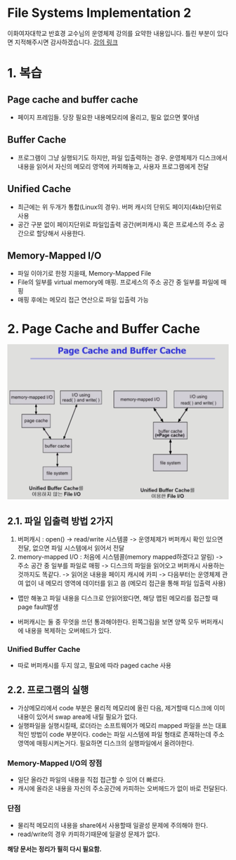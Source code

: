 File Systems Implementation 2
===
이화여자대학교 반효경 교수님의 운영체제 강의를 요약한 내용입니다. 틀린 부분이 있다면 지적해주시면 감사하겠습니다. [강의 링크](http://www.kocw.net/home/cview.do?cid=4b9cd4c7178db077)

# 1. 복습
## Page cache and buffer cache
- 페이지 프레임들. 당장 필요한 내용메모리에 올리고, 필요 없으면 쫓아냄
## Buffer Cache
- 프로그램이 그냥 실행되기도 하지만, 파일 입출력하는 경우. 운영체제가 디스크에서 내용을 읽어서 자신의 메모리 영역에 카피해놓고, 사용자 프로그램에게 전달
## Unified Cache
- 최근에는 위 두개가 통합(Linux의 경우). 버퍼 캐시의 단위도 페이지(4kb)단위로 사용
- 공간 구분 없이 페이지단위로 파일입출력 공간(버퍼캐시) 혹은 프로세스의 주소 공간으로 할당해서 사용한다.
## Memory-Mapped I/O
- 파일 이야기로 한정 지을때, Memory-Mapped File
- File의 일부를 virtual memory에 매핑. 프로세스의 주소 공간 중 일부를 파일에 매핑
- 매핑 후에는 메모리 접근 연산으로 파일 입출력 가능

# 2. Page Cache and Buffer Cache
![images.png](./images/pc_bc.png)
## 2.1. 파일 입출력 방법 2가지
1. 버퍼캐시 : open() -> read/write 시스템콜 -> 운영체제가 버퍼캐시 확인 있으면 전달, 없으면 파일 시스템에서 읽어서 전달 
2. memory-mapped I/O : 처음에 시스템콜(memory mapped하겠다고 알림) -> 주소 공간 중 일부를 파일로 매핑 -> 디스크의 파일을 읽어오고 버퍼캐시 사용하는것까지도 똑같다. -> 읽어온 내용을 페이지 캐시에 카피 -> 다음부터는 운영체제 관여 없이 내 메모리 영역에 데이터를 읽고 씀 (메모리 접근을 통해 파일 입출력 사용)
- 맵만 해놓고 파일 내용을 디스크로 안읽어왔다면, 해당 맵된 메모리를 접근할 때 page fault발생

+ 버퍼캐시는 둘 중 무엇을 쓰던 통과해야한다. 왼쪽그림을 보면 양쪽 모두 버퍼캐시에 내용을 복제하는 오버헤드가 있다.

### Unified Buffer Cache
- 따로 버퍼캐시를 두지 않고, 필요에 따라 paged cache 사용

## 2.2. 프로그램의 실행
+ 가상메모리에서 code 부분은 물리적 메모리에 올린 다음, 제거할때 디스크에 이미 내용이 있어서 swap area에 내릴 필요가 없다.
+ 실행파일을 실행시킬때, 로더라는 소프트웨어가 메모리 mapped 파일을 쓰는 대표적인 방법이 code 부분이다. code는 파일 시스템에 파일 형태로 존재하는데 주소 영역에 매핑시켜논거다. 필요하면 디스크의 실행파일에서 올려야한다.
### Memory-Mapped I/O의 장점
- 일단 올라간 파일의 내용을 직접 접근할 수 있어 더 빠르다. 
- 캐시에 올라온 내용을 자신의 주소공간에 카피하는 오버헤드가 없이 바로 전달된다.
### 단점
- 물리적 메모리의 내용을 share에서 사용할때 일괄성 문제에 주의해야 한다.
- read/write의 경우 카피하기때문에 일괄성 문제가 없다.

**해당 문서는 정리가 필히 다시 필요함.**